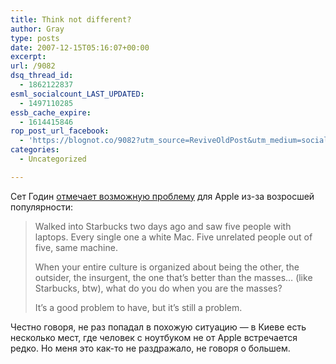 ```yaml
---
title: Think not different?
author: Gray
type: posts
date: 2007-12-15T05:16:07+00:00
excerpt:
url: /9082
dsq_thread_id:
  - 1862122837
esml_socialcount_LAST_UPDATED:
  - 1497110285
essb_cache_expire:
  - 1614415846
rop_post_url_facebook:
  - 'https://blognot.co/9082?utm_source=ReviveOldPost&utm_medium=social&utm_campaign=ReviveOldPost'
categories:
  - Uncategorized

---
```








Сет Годин <a href="http://sethgodin.typepad.com/seths_blog/2007/12/apples-next-pro.html" target="_blank">отмечает возможную проблему</a> для Apple из-за возросшей популярности:

> Walked into Starbucks two days ago and saw five people with laptops. Every single one a white Mac. Five unrelated people out of five, same machine.
> 
> When your entire culture is organized about being the other, the outsider, the insurgent, the one that&#8217;s better than the masses&#8230; (like Starbucks, btw), what do you do when you are the masses?
> 
> It&#8217;s a good problem to have, but it&#8217;s still a problem.

Честно говоря, не раз попадал в похожую ситуацию &#8212; в Киеве есть несколько мест, где человек с ноутбуком не от Apple встречается редко. Но меня это как-то не раздражало, не говоря о большем.